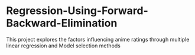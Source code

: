 # Regression-Using-Forward-Backward-Elimination
This project explores the factors influencing anime ratings through multiple linear regression and Model selection methods
